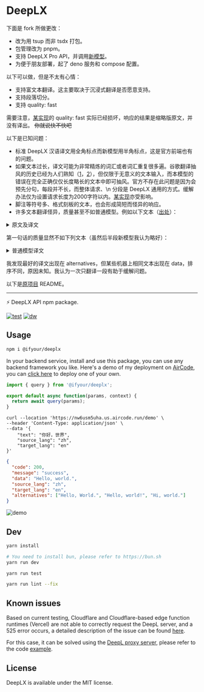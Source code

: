 # DeepLX

下面是 fork 所做更改：

* 改为用 tsup 而非 tsdx 打包。
* 包管理改为 pnpm。
* 支持 DeepLX Pro API，并调用[新模型](https://www.deepl.com/zh/blog/next-gen-language-model)。
* 为便于朋友部署，起了 deno 服务和 compose 配置。

以下可以做，但是不太有心情：

* 支持富文本翻译。这主要取决于沉浸式翻译是否愿意支持。
* 支持段落切分。
* 支持 quality: fast

需要注意，[某实现](https://github.com/xiaozhou26/deeplx-pro)的 quality: fast 实际已经损坏，响应的结果是缩略版原文，并没有译出。 ~~你就说快不快吧~~

以下是已知问题：

* 标准 DeepLX 汉语译文用全角标点而新模型用半角标点，这是官方前端也有的问题。
* 如果文本过长，译文可能为非常精炼的词汇或者词汇重复很多遍。谷歌翻译抽风的历史已经为人们熟知（[1](https://www.vice.com/en/article/why-is-google-translate-spitting-out-sinister-religious-prophecies/)，[2](https://news.ycombinator.com/item?id=41335352)），但仅限于无意义的文本输入，而本模型的错误在完全正确仅仅长度略长的文本中即可抽风。官方不存在此问题是因为会预先分句，每段并不长，而整体请求、\n 分段是 DeepLX 通用的方式。缓解办法仅为设置请求长度为2000字符以内。[某实现](https://github.com/xiaozhou26/deeplx-pro)亦受影响。
* 脚注等符号多、格式刻板的文本，也会形成简短而怪异的响应。
* 许多文本翻译怪异，质量甚至不如普通模型。例如以下文本（[出处](https://tommorris.org/posts/2024/lies-damn-lies-and-business-cases-for-ai-hype/)）：

<p><details>
<summary>原文及译文</summary>

You’ll note that these tasks are ones anyone could tell you that large language models are quite good at, because there is no link between the task and actual reality. In addition, I’m a little dubious about how much effort most people are going to put into an online study when compared to the amount of effort they are likely to put into their actual job, where the consequences of performing badly include loss of income, social embarassment, and lack of professional advancement–all of which are rather more significant than missing out on a couple of extra dollars in one’s beer money pot.

你会发现,这些任务都是任何人都能告诉你的,大型语言模型非常擅长,因为任务和现实之间没有联系。此外,与大多数人可能投入实际工作的精力相比,我对大多数人将投入在线学习的精力多少感到有些怀疑,因为实际工作中表现不佳的后果包括收入损失、社交尴尬和职业发展停滞,这些后果都比错过几美元啤酒钱要严重得多。

</details></p>

第一句话的质量显然不如下列文本（虽然后半段新模型我认为略好）：

<p><details>
<summary>普通模型译文</summary>

你会注意到，这些任务是任何人都可以告诉你大型语言模型非常擅长的任务，因为任务与实际情况之间没有联系。此外，我还有点怀疑大多数人在网上学习时会投入多少精力，而他们在实际工作中可能会投入多少精力，在实际工作中表现不佳的后果包括收入损失、社交尴尬和缺乏职业发展--所有这些都比在自己的啤酒钱罐里多损失几块钱要重要得多。

</details></p>

我发现最好的译文出现在 alternatives，但某些机器上相同文本出现在 data，排序不同，原因未知。我认为一次只翻译一段有助于缓解问题。

以下是[原项目](https://github.com/ifyour/deeplx-js/tree/main) README。

----

⚡️ DeepLX API npm package.

[![test](https://badgen.net/github/checks/ifyour/deeplx/main?label=%20CI)](https://github.com/ifyour/deeplx/actions/workflows/main.yml)
[![dw](https://badgen.net/npm/dt/@ifyour/deeplx?label=Downloads)](https://www.npmjs.com/package/@ifyour/deeplx)

## Usage

```bash
npm i @ifyour/deeplx
```

In your backend service, install and use this package, you can use any backend framework you like. Here's a demo of my deployment on [AirCode](https://aircode.io), you can [click here](https://github.com/ifyour/deeplx-js) to deploy one of your own.

```js
import { query } from '@ifyour/deeplx';

export default async function(params, context) {
  return await query(params);
}
```

```curl
curl --location 'https://nw6usm5uha.us.aircode.run/demo' \
--header 'Content-Type: application/json' \
--data '{
    "text": "你好，世界",
    "source_lang": "zh",
    "target_lang": "en"
}'
```

```json
{
  "code": 200,
  "message": "success",
  "data": "Hello, world.",
  "source_lang": "zh",
  "target_lang": "en",
  "alternatives": ["Hello, World.", "Hello, world!", "Hi, world."]
}
```

![demo](https://images.mingming.dev/file/d1c6fd89334f18b34d9ac.png)

## Dev

```bash
yarn install

# You need to install bun, please refer to https://bun.sh
yarn run dev

yarn run test

yarn run lint --fix
```

## Known issues

Based on current testing, Cloudflare and Cloudflare-based edge function runtimes (Vercel) are not able to correctly request the DeepL server, and a 525 error occurs, a detailed description of the issue can be found [here](https://github.com/cloudflare/workerd/issues/776).

For this case, it can be solved using the [DeepL proxy server](https://github.com/ifyour/deepl-proxy), please refer to the code [example](https://github.com/ifyour/deeplx-for-cloudflare).

## License

DeepLX is available under the MIT license.
